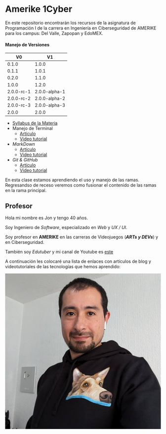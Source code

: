 # Amerike 1Cyber

En este repositorio encontrarán los recursos de la asignatura de Programación I de la carrera en Ingeniería en Ciberseguridad de AMERIKE para los campus: Del Valle, Zapopan y EdoMEX.

#### Manejo de Versiones

| V0         | V1            |
| ---------- | ------------- |
| 0.1.0      | 1.0.0         |
| 0.1.1      | 1.0.1         |
| 0.2.0      | 1.1.0         |
| 1.0.0      | 1.2.0         |
| 2.0.0-rc-1 | 2.0.0-alpha-1 |
| 2.0.0-rc-2 | 2.0.0-alpha-2 |
| 2.0.0-rc-3 | 2.0.0-alpha-3 |
| 2.0.0      | 2.0.0         |

- [Syllabus de la Materia](./assets/Syllabus_2025_1_Programacion_I.pdf)
- Manejo de Terminal
  - [Artículo](https://jonmircha.com/terminal)
  - [Video tutorial](https://www.youtube.com/watch?v=Pi0KVD4xTbc)
- _MarkDown_
  - [Artículo](https://jonmircha.com/markdown)
  - [Video tutorial](https://www.youtube.com/watch?v=FlsoBiteuPM)
- _Git & GitHub_
  - [Artículo](https://jonmircha.com/git)
  - [Video tutorial](https://www.youtube.com/watch?v=suzMNqDQiyU)

En esta clase estamos aprendiendo el uso y manejo de las ramas. Regresandso de receso veremos como fusionar el contenido de las ramas en la rama principal.

## Profesor

Hola mi nombre es Jon y tengo 40 años.

Soy Ingeniero de _Software_, especializado en _Web_ y _UX / UI_.

Soy profesor en **AMERIKE** en las carreras de Videojuegos (_**ARTs y DEVs**_) y en Ciberseguridad.

También soy _Edutuber_ y mi canal de Youtube es [este](https://youtube.com/jonmircha)

A continuación les colocaré una lista de enlaces con artículos de blog y videotutoriales de las tecnologías que hemos aprendido:

![Jon MirCha](./assets/jonmircha.jpg)
